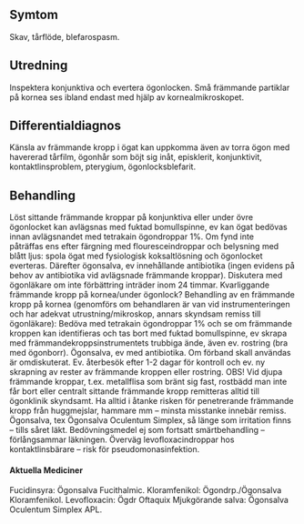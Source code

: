 ## Symtom

Skav, tårflöde, blefarospasm.

## Utredning

Inspektera konjunktiva och evertera ögonlocken. Små främmande partiklar på kornea ses ibland endast med hjälp av kornealmikroskopet.

## Differentialdiagnos

Känsla av främmande kropp i ögat kan uppkomma även av torra ögon med havererad tårfilm, ögonhår som böjt sig inåt, episklerit, konjunktivit, kontaktlinsproblem, pterygium, ögonlocksblefarit.

## Behandling

Löst sittande främmande kroppar på konjunktiva eller under övre ögonlocket kan avlägsnas med fuktad bomullspinne, ev kan ögat bedövas innan avlägsnandet med tetrakain ögondroppar 1%.
Om fynd inte påträffas ens efter färgning med flouresceindroppar och belysning med blått ljus: spola ögat med fysiologisk koksaltlösning och ögonlocket everteras. Därefter ögonsalva, ev innehållande antibiotika (ingen evidens på behov av antibiotika vid avlägsnade främmande kroppar). Diskutera med ögonläkare om inte förbättring inträder inom 24 timmar. Kvarliggande främmande kropp på kornea/under ögonlock?
Behandling av en främmande kropp på kornea (genomförs om behandlaren är van vid instrumenteringen och har adekvat utrustning/mikroskop, annars skyndsam remiss till ögonläkare): Bedöva med tetrakain ögondroppar 1% och se om främmande kroppen kan identifieras och tas bort med fuktad bomullspinne, ev skrapa med främmandekroppsinstrumentets trubbiga ände, även ev. rostring (bra med ögonborr). Ögonsalva, ev med antibiotika. Om förband skall användas är omdiskuterat. Ev. återbesök efter 1-2 dagar för kontroll och ev. ny skrapning av rester av främmande kroppen eller rostring. OBS! Vid djupa främmande kroppar, t.ex. metallflisa som bränt sig fast, rostbädd man inte får bort eller centralt sittande främmande kropp remitteras alltid till ögonklinik skyndsamt. Ha alltid i åtanke risken för penetrerande främmande kropp från huggmejslar, hammare mm – minsta misstanke innebär remiss. Ögonsalva, tex Ögonsalva Oculentum Simplex, så länge som irritation finns – tills såret läkt. Bedövningsmedel ej som fortsatt smärtbehandling – förlångsammar läkningen. Överväg levofloxacindroppar hos kontaktlinsbärare – risk för pseudomonasinfektion.

#### Aktuella Mediciner

Fucidinsyra: Ögonsalva Fucithalmic.
Kloramfenikol: Ögondrp./Ögonsalva Kloramfenikol.
Levofloxacin: Ögdr Oftaquix
Mjukgörande salva: Ögonsalva Oculentum Simplex APL.


